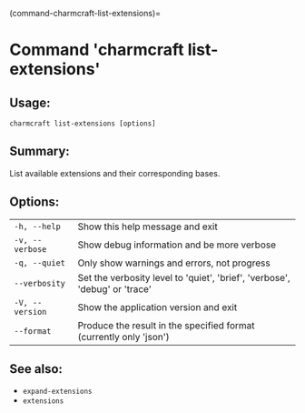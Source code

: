 (command-charmcraft-list-extensions)=
# Command 'charmcraft list-extensions'

## Usage:
```text
charmcraft list-extensions [options]
```

## Summary:

List available extensions and their corresponding bases.

## Options:
| | |
|-|-|
| `-h, --help` | Show this help message and exit |
| `-v, --verbose` | Show debug information and be more verbose |
| `-q, --quiet` | Only show warnings and errors, not progress |
| `--verbosity` | Set the verbosity level to 'quiet', 'brief', 'verbose', 'debug' or 'trace' |
| `-V, --version` | Show the application version and exit |
| `--format` | Produce the result in the specified format (currently only 'json') |

## See also:
- `expand-extensions`
- `extensions`
